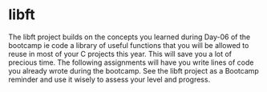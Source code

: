 # libft
The libft project builds on the concepts you learned during Day-06 of the bootcamp
ie code a library of useful functions that you will be allowed to reuse in most of your C
projects this year. This will save you a lot of precious time. The following assignments
will have you write lines of code you already wrote during the bootcamp. See the libft
project as a Bootcamp reminder and use it wisely to assess your level and progress.
